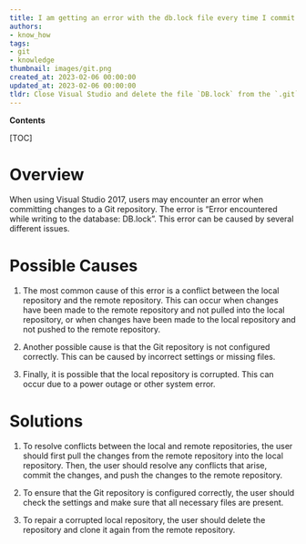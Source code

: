 ```yaml
---
title: I am getting an error with the db.lock file every time I commit in visual studio 2017 with git
authors:
- know_how
tags:
- git
- knowledge
thumbnail: images/git.png
created_at: 2023-02-06 00:00:00
updated_at: 2023-02-06 00:00:00
tldr: Close Visual Studio and delete the file `DB.lock` from the `.git` folder.
---
```


**Contents**

[TOC]

# Overview

When using Visual Studio 2017, users may encounter an error when committing changes to a Git repository. The error is “Error encountered while writing to the database: DB.lock”. This error can be caused by several different issues.

# Possible Causes

1. The most common cause of this error is a conflict between the local repository and the remote repository. This can occur when changes have been made to the remote repository and not pulled into the local repository, or when changes have been made to the local repository and not pushed to the remote repository. 

2. Another possible cause is that the Git repository is not configured correctly. This can be caused by incorrect settings or missing files.

3. Finally, it is possible that the local repository is corrupted. This can occur due to a power outage or other system error.

# Solutions

1. To resolve conflicts between the local and remote repositories, the user should first pull the changes from the remote repository into the local repository. Then, the user should resolve any conflicts that arise, commit the changes, and push the changes to the remote repository.

2. To ensure that the Git repository is configured correctly, the user should check the settings and make sure that all necessary files are present.

3. To repair a corrupted local repository, the user should delete the repository and clone it again from the remote repository.
